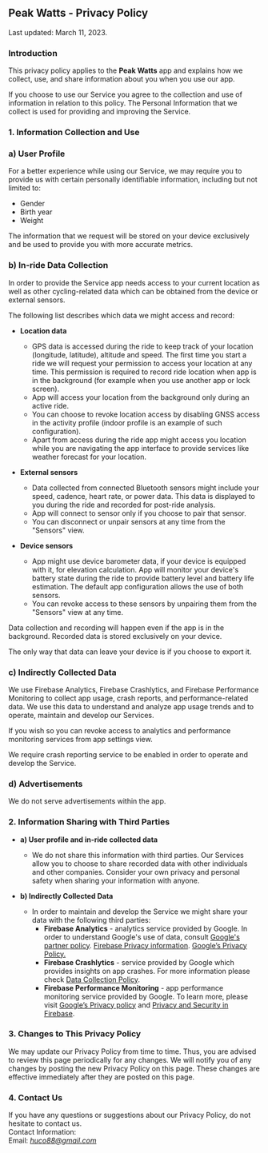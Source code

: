 Peak Watts - Privacy Policy  
----------------

Last updated: March 11, 2023.

### Introduction  
This privacy policy applies to the **Peak Watts** app and explains how we collect, use, and share information about you when you use our app.

If you choose to use our Service you agree to the collection and use of information in relation to this policy. The Personal Information that we collect is used for providing and improving the Service.

### 1. Information Collection and Use  

### a) User Profile
For a better experience while using our Service, we may require you to provide us with certain personally identifiable information, including but not limited to:
* Gender
* Birth year
* Weight

The information that we request will be stored on your device exclusively and be used to provide you with more accurate metrics.  

### b) In-ride Data Collection
In order to provide the Service app needs access to your current location as well as other cycling-related data which can be obtained from the device or external sensors.

The following list describes which data we might access and record:

* **Location data**
  - GPS data is accessed during the ride to keep track of your location (longitude, latitude), altitude and speed. The first time you start a ride we will request your permission to access your location at any time. This permission is required to record ride location when app is in the background (for example when you use another app or lock screen).
  - App will access your location from the background only during an active ride.
  - You can choose to revoke location access by disabling GNSS access in the activity profile (indoor profile is an example of such configuration).
  - Apart from access during the ride app might access you location while you are navigating the app interface to provide services like weather forecast for your location. 

* **External sensors**
  - Data collected from connected Bluetooth sensors might include your speed, cadence, heart rate, or power data. This data is displayed to you during the ride and recorded for post-ride analysis.
  - App will connect to sensor only if you choose to pair that sensor. 
  - You can disconnect or unpair sensors at any time from the "Sensors" view.

* **Device sensors**
  - App might use device barometer data, if your device is equipped with it, for elevation calculation. App will monitor your device's battery state during the ride to provide battery level and battery life estimation. The default app configuration allows the use of both sensors. 
  - You can revoke access to these sensors by unpairing them from the "Sensors" view at any time.

Data collection and recording will happen even if the app is in the background. Recorded data is stored exclusively on your device. 

The only way that data can leave your device is if you choose to export it.

### c) Indirectly Collected Data
We use Firebase Analytics, Firebase Crashlytics, and Firebase Performance Monitoring to collect app usage, crash reports, and performance-related data.
We use this data to understand and analyze app usage trends and to operate, maintain and develop our Services. 

If you wish so you can revoke access to analytics and performance monitoring services from app settings view. 

We require crash reporting service to be enabled in order to operate and develop the Service.

### d) Advertisements
We do not serve advertisements within the app.

### 2. Information Sharing with Third Parties
  - **a) User profile and in-ride collected data**
    - We do not share this information with third parties. Our Services allow you to choose to share recorded data with other individuals and other companies. Consider your own privacy and personal safety when sharing your information with anyone.  
  
  - **b) Indirectly Collected Data**
    - In order to maintain and develop the Service we might share your data with the following third parties: 
      - **Firebase Analytics** - analytics service provided by Google. In order to understand Google's use of data, consult [Google's partner policy](https://policies.google.com/technologies/partner-sites). [Firebase Privacy information](https://firebase.google.com/support/privacy/). [Google’s Privacy Policy.](https://policies.google.com/privacy)
      - **Firebase Crashlytics** - service provided by Google which provides insights on app crashes. For more information please check [Data Collection Policy](https://firebase.google.com/support/privacy).
      - **Firebase Performance Monitoring** - app performance monitoring service provided by Google. To learn more, please visit [Google’s Privacy policy](https://policies.google.com/privacy) and [Privacy and Security in Firebase](https://firebase.google.com/support/privacy/).

### 3. Changes to This Privacy Policy  
We may update our Privacy Policy from time to time. Thus, you are advised to review this page periodically for any changes. We will notify you of any changes by posting the new Privacy Policy on this page. These changes are effective immediately after they are posted on this page.  

### 4. Contact Us  
If you have any questions or suggestions about our Privacy Policy, do not hesitate to contact us.  
Contact Information:  
Email: *huco88@gmail.com*
